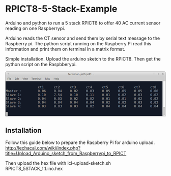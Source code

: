 # RPICT8-5-Stack-Example

Arduino and python to run a 5 stack RPICT8 to offer 40 AC current sensor reading on one Raspberrypi.

Arduino reads the CT sensor and send them by serial text message to the Raspberry pi. The python script running on the Raspberry Pi read this information and print them on terminal in a matrix format.

Simple installation. Upload the arduino sketch to the RPICT8. Then get the python script on the Raspbberypi.

![alt text](https://github.com/lechacal/RPICT8-5-Stack-Example/raw/master/Matrix_output.png)

## Installation
Follow this guide below to prepare the Raspberry Pi for arduino upload.
http://lechacal.com/wiki/index.php?title=Upload_Arduino_sketch_from_Raspberrypi_to_RPICT

Then upload the hex file with
lcl-upload-sketch.sh RPICT8_5STACK_1.1.ino.hex
